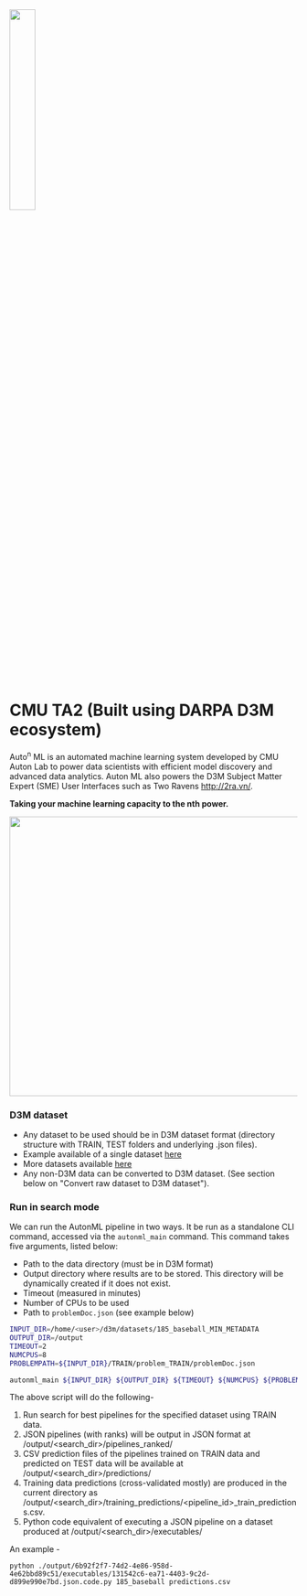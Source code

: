 <img src="https://gitlab.com/sray/cmu-ta2/-/blob/dev/docs/img/AutonML_logo.png" width=30%>


# CMU TA2 (Built using DARPA D3M ecosystem)

Auto<sup>n</sup> ML is an automated machine learning system developed by CMU Auton Lab 
to power data scientists with efficient model discovery and advanced data analytics. 
Auton ML also powers the D3M Subject Matter Expert (SME) User Interfaces such as Two Ravens http://2ra.vn/.

**Taking your machine learning capacity to the nth power.**

  <img src="https://gitlab.com/sray/cmu-ta2/-/blob/dev/docs/img/model_pipeline.png" width="869" height="489">

### D3M dataset
- Any dataset to be used should be in D3M dataset format (directory structure with TRAIN, TEST folders and underlying .json files).
- Example available of a single dataset [here](https://datasets.datadrivendiscovery.org/d3m/datasets/-/tree/master/seed_datasets_current/185_baseball_MIN_METADATA)
- More datasets available [here](https://datasets.datadrivendiscovery.org/d3m/datasets/-/tree/master/seed_datasets_current/)
- Any non-D3M data can be converted to D3M dataset. (See section below on "Convert raw dataset to D3M dataset").

### Run in search mode

We can run the AutonML pipeline in two ways. It be run as a standalone CLI command, accessed via the `autonml_main` command. This command takes five arguments, listed below:
- Path to the data directory (must be in D3M format)
- Output directory where results are to be stored. This directory will be dynamically created if it does not exist.
- Timeout (measured in minutes)
- Number of CPUs to be used
- Path to `problemDoc.json` (see example below)

```bash
INPUT_DIR=/home/<user>/d3m/datasets/185_baseball_MIN_METADATA
OUTPUT_DIR=/output
TIMEOUT=2
NUMCPUS=8
PROBLEMPATH=${INPUT_DIR}/TRAIN/problem_TRAIN/problemDoc.json

autonml_main ${INPUT_DIR} ${OUTPUT_DIR} ${TIMEOUT} ${NUMCPUS} ${PROBLEMPATH} 
```


The above script will do the following-
1. Run search for best pipelines for the specified dataset using TRAIN data.
2. JSON pipelines (with ranks) will be output in JSON format at /output/<search_dir>/pipelines_ranked/
3. CSV prediction files of the pipelines trained on TRAIN data and predicted on TEST data will be available at /output/<search_dir>/predictions/
4. Training data predictions (cross-validated mostly) are produced in the current directory as /output/<search_dir>/training_predictions/<pipeline_id>_train_predictions.csv.
5. Python code equivalent of executing a JSON pipeline on a dataset produced at /output/<search_dir>/executables/

 An example -
```
python ./output/6b92f2f7-74d2-4e86-958d-4e62bbd89c51/executables/131542c6-ea71-4403-9c2d-d899e990e7bd.json.code.py 185_baseball predictions.csv 
```
